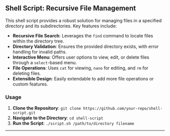## Shell Script: Recursive File Management

This shell script provides a robust solution for managing files in a specified directory and its subdirectories. Key features include:

- **Recursive File Search**: Leverages the `find` command to locate files within the directory tree.
- **Directory Validation**: Ensures the provided directory exists, with error handling for invalid paths.
- **Interactive Menu**: Offers user options to view, edit, or delete files through a `select`-based menu.
- **File Operations**: Uses `cat` for viewing, `nano` for editing, and `rm` for deleting files.
- **Extensible Design**: Easily extendable to add more file operations or custom features.

### Usage

1. **Clone the Repository**: `git clone https://github.com/your-repo/shell-script.git`
2. **Navigate to the Directory**: `cd shell-script`
3. **Run the Script**: `./script.sh /path/to/directory filename`

---
